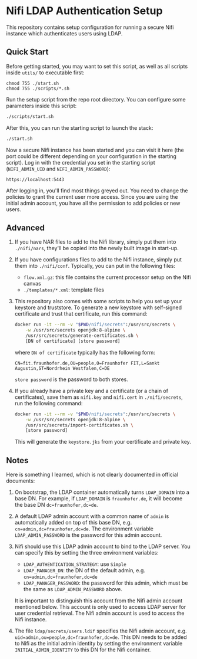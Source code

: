 # Nifi LDAP Authentication Setup

This repository contains setup configuration for running a secure Nifi instance which authenticates users using LDAP.

## Quick Start
Before getting started, you may want to set this script, as well as all scripts inside `utils/` to executable first:
```
chmod 755 ./start.sh
chmod 755 ./scripts/*.sh
```

Run the setup script from the repo root directory. You can configure some parameters inside this script:
```bash
./scripts/start.sh
```

After this, you can run the starting script to launch the stack:
```bash
./start.sh
```

Now a secure Nifi instance has been started and you can visit it here (the port could be different depending on your configuration in the starting script). Log in with the credential you set in the starting script (`NIFI_ADMIN_UID` and `NIFI_ADMIN_PASSWORD`):
```
https://localhost:5443
```

After logging in, you'll find most things greyed out. You need to change the policies to grant the current user more access. Since you are using the initial admin account, you have all the permission to add policies or new users.


## Advanced
1. If you have NAR files to add to the Nifi library, simply put them into `./nifi/nars`, they'll be copied into the newly built image in start-up.
2. If you have configurations files to add to the Nifi instance, simply put them into `./nifi/conf`. Typically, you can put in the following files:
    - `flow.xml.gz`: this file contains the current processor setup on the Nifi canvas
    - `./templates/*.xml`: template files 
3. This repository also comes with some scripts to help you set up your keystore and truststore. To generate a new keystore with self-signed certificate and trust that certificate, run this command:
    ```bash
    docker run -it --rm -v "$PWD/nifi/secrets":/usr/src/secrets \
        -w /usr/src/secrets openjdk:8-alpine \
        /usr/src/secrets/generate-certificates.sh \
        [DN of certificate] [store password]
    ```
    where `DN of certificate` typically has the following form:
    ```
    CN=fit.fraunhofer.de,OU=people,O=Fraunhofer FIT,L=Sankt Augustin,ST=Nordrhein Westfalen,C=DE
    ```
    `store password` is the password to both stores.

4. If you already have a private key and a certificate (or a chain of certificates), save them as `nifi.key` and `nifi.cert` in `./nifi/secrets`, run the following command:
    ```bash
    docker run -it --rm -v "$PWD/nifi/secrets":/usr/src/secrets \
        -w /usr/src/secrets openjdk:8-alpine \
        /usr/src/secrets/import-certificates.sh \
        [store password]
    ```
    This will generate the `keystore.jks` from your certificate and private key.
## Notes
Here is something I learned, which is not clearly documented in official documents:  

1. On bootstrap, the LDAP container automatically turns `LDAP_DOMAIN` into a base DN. For example, if `LDAP_DOMAIN` is `fraunhofer.de`, it will become the base DN `dc=fraunhofer,dc=de`.  

2. A default LDAP admin account with a common name of `admin` is automatically added on top of this base DN, e.g. `cn=admin,dc=fraunhofer,dc=de`. The environment variable `LDAP_ADMIN_PASSWORD` is the password for this admin account.

3. Nifi should use this LDAP admin account to bind to the LDAP server. You can specify this by setting the three environment variables:
    - `LDAP_AUTHENTICATION_STRATEGY`: use `Simple` 
    - `LDAP_MANAGER_DN`: the DN of the default admin, e.g. `cn=admin,dc=fraunhofer,dc=de`
    - `LDAP_MANAGER_PASSWORD`: the password for this admin, which must be the same as `LDAP_ADMIN_PASSWORD` above. 

    It is important to distinguish this account from the Nifi admin account mentioned below.  This account is only used to access LDAP server for user credential retrieval. The Nifi admin account is used to access the Nifi instance.

3. The file `ldap/secrets/users.ldif` specifies the Nifi admin account, e.g. `uid=admin,ou=people,dc=fraunhofer,dc=de`. This DN needs to be added to Nifi as the initial admin identity by setting the environment variable `INITIAL_ADMIN_IDENTITY` to this DN for the Nifi container.
